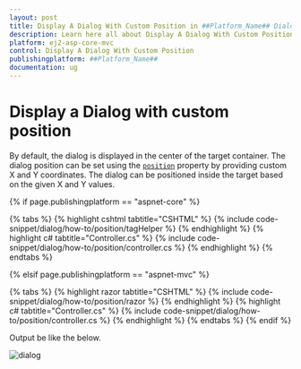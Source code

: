 ```yaml
---
layout: post
title: Display A Dialog With Custom Position in ##Platform_Name## Dialog Component
description: Learn here all about Display A Dialog With Custom Position in Syncfusion ##Platform_Name## Dialog component of Syncfusion Essential JS 2 and more.
platform: ej2-asp-core-mvc
control: Display A Dialog With Custom Position
publishingplatform: ##Platform_Name##
documentation: ug
---
```



# Display a Dialog with custom position

By default, the dialog is displayed in the center of the target container. The dialog position can be set using the [`position`](https://help.syncfusion.com/cr/aspnetcore-js2/Syncfusion.EJ2.Popups.Dialog.html#Syncfusion_EJ2_Popups_Dialog_Position) property by providing custom X and Y coordinates. The dialog can be positioned inside the target based on the given X and Y values.

{% if page.publishingplatform == "aspnet-core" %}

{% tabs %}
{% highlight cshtml tabtitle="CSHTML" %}
{% include code-snippet/dialog/how-to/position/tagHelper %}
{% endhighlight %}
{% highlight c# tabtitle="Controller.cs" %}
{% include code-snippet/dialog/how-to/position/controller.cs %}
{% endhighlight %}
{% endtabs %}

{% elsif page.publishingplatform == "aspnet-mvc" %}

{% tabs %}
{% highlight razor tabtitle="CSHTML" %}
{% include code-snippet/dialog/how-to/position/razor %}
{% endhighlight %}
{% highlight c# tabtitle="Controller.cs" %}
{% include code-snippet/dialog/how-to/position/controller.cs %}
{% endhighlight %}
{% endtabs %}
{% endif %}



Output be like the below.

![dialog](../images/dialog-custom-position.png)